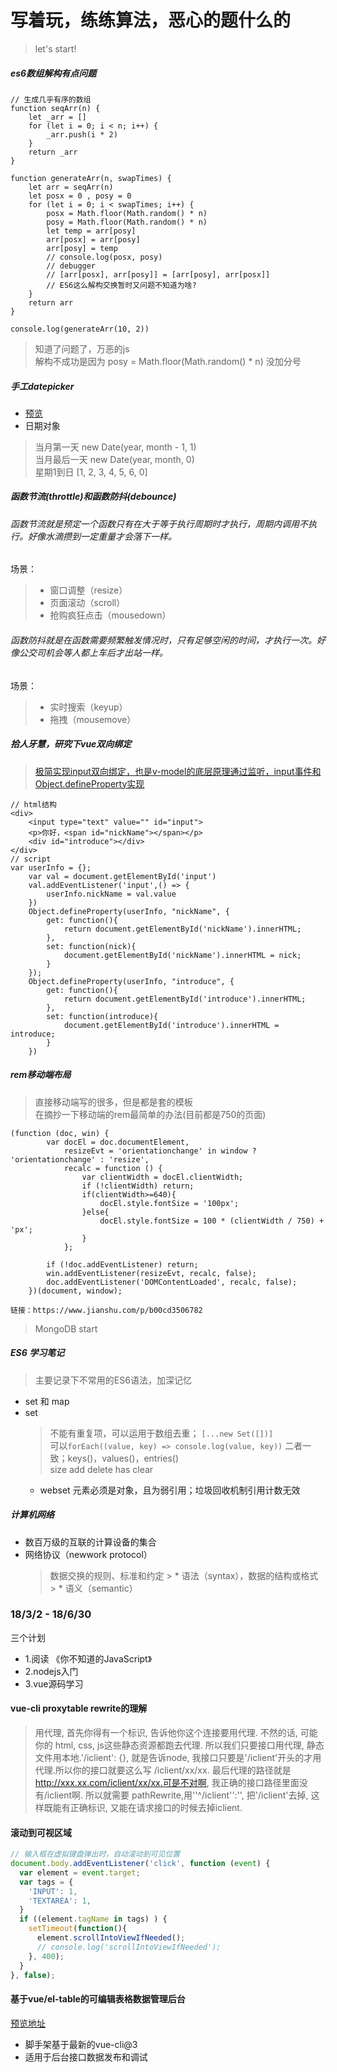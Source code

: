 # 写着玩，练练算法，恶心的题什么的
>  
>let's start!
>  

##### es6数组解构有点问题
```
// 生成几乎有序的数组
function seqArr(n) {
    let _arr = []
    for (let i = 0; i < n; i++) {
        _arr.push(i * 2)
    }
    return _arr
}

function generateArr(n, swapTimes) {
    let arr = seqArr(n)
    let posx = 0 , posy = 0
    for (let i = 0; i < swapTimes; i++) {
        posx = Math.floor(Math.random() * n)
        posy = Math.floor(Math.random() * n)
        let temp = arr[posy]
        arr[posx] = arr[posy]
        arr[posy] = temp
        // console.log(posx, posy)
        // debugger
        // [arr[posx], arr[posy]] = [arr[posy], arr[posx]]
        // ES6这么解构交换暂时又问题不知道为啥?
    }
    return arr
}

console.log(generateArr(10, 2))
```
> 知道了问题了，万恶的js  
> 解构不成功是因为 posy = Math.floor(Math.random() * n) 没加分号

##### 手工datepicker
* [预览](https://zouhangwithsweet.github.io/xiezhewan/)
* 日期对象
> 当月第一天 new Date(year, month - 1, 1)  
> 当月最后一天 new Date(year, month, 0)  
> 星期1到日 [1, 2, 3, 4, 5, 6, 0]  
##### 函数节流(throttle)和函数防抖(debounce)

###### 函数节流就是预定一个函数只有在大于等于执行周期时才执行，周期内调用不执行。好像水滴攒到一定重量才会落下一样。
场景：
> * 窗口调整（resize）  
> * 页面滚动（scroll）  
> * 抢购疯狂点击（mousedown）  

###### 函数防抖就是在函数需要频繁触发情况时，只有足够空闲的时间，才执行一次。好像公交司机会等人都上车后才出站一样。
场景：
> * 实时搜索（keyup）  
> * 拖拽（mousemove）  

##### 拾人牙慧，研究下vue双向绑定
> [极简实现input双向绑定，也是v-model的底层原理通过监听，input事件和Object.defineProperty实现](https://zouhangwithsweet.github.io/xiezhewan/easy.html)
```
// html结构
<div>
    <input type="text" value="" id="input">
    <p>你好，<span id="nickName"></span></p>
    <div id="introduce"></div>
</div>
// script
var userInfo = {};
    var val = document.getElementById('input')
    val.addEventListener('input',() => {
        userInfo.nickName = val.value
    })
    Object.defineProperty(userInfo, "nickName", {
        get: function(){
            return document.getElementById('nickName').innerHTML;
        },
        set: function(nick){
            document.getElementById('nickName').innerHTML = nick;
        }
    });
    Object.defineProperty(userInfo, "introduce", {
        get: function(){
            return document.getElementById('introduce').innerHTML;
        },
        set: function(introduce){
            document.getElementById('introduce').innerHTML = introduce;
        }
    })
```
##### rem移动端布局

> 直接移动端写的很多，但是都是套的模板  
> 在摘抄一下移动端的rem最简单的办法(目前都是750的页面)
```
(function (doc, win) {
        var docEl = doc.documentElement,
            resizeEvt = 'orientationchange' in window ? 'orientationchange' : 'resize',
            recalc = function () {
                var clientWidth = docEl.clientWidth;
                if (!clientWidth) return;
                if(clientWidth>=640){
                    docEl.style.fontSize = '100px';
                }else{
                    docEl.style.fontSize = 100 * (clientWidth / 750) + 'px';
                }
            };

        if (!doc.addEventListener) return;
        win.addEventListener(resizeEvt, recalc, false);
        doc.addEventListener('DOMContentLoaded', recalc, false);
    })(document, window);

链接：https://www.jianshu.com/p/b00cd3506782
```
> MongoDB start

##### ES6 学习笔记
> 主要记录下不常用的ES6语法，加深记忆

* set 和 map  
 * set
    > 不能有重复项，可以运用于数组去重； `[...new Set([])]`  
    > 可以`forEach((value, key) => console.log(value, key))` 二者一致；keys()，values()，entries()  
    > size add delete has clear
    * webset 元素必须是对象，且为弱引用；垃圾回收机制引用计数无效

##### 计算机网络
* 数百万级的互联的计算设备的集合
* 网络协议（newwork protocol）
    > 数据交换的规则、标准和约定
        > * 语法（syntax），数据的结构或格式
        > * 语义（semantic）

### 18/3/2 - 18/6/30
三个计划
* 1.阅读 《你不知道的JavaScript》
* 2.nodejs入门
* 3.vue源码学习

#### vue-cli proxytable rewrite的理解
> 用代理, 首先你得有一个标识, 告诉他你这个连接要用代理. 不然的话, 可能你的 html, css, js这些静态资源都跑去代理. 所以我们只要接口用代理, 静态文件用本地.'/iclient': {}, 就是告诉node, 我接口只要是'/iclient'开头的才用代理.所以你的接口就要这么写 /iclient/xx/xx. 最后代理的路径就是 http://xxx.xx.com/iclient/xx/xx.可是不对啊, 我正确的接口路径里面没有/iclient啊. 所以就需要 pathRewrite,用''^/iclient'':'', 把'/iclient'去掉, 这样既能有正确标识, 又能在请求接口的时候去掉iclient.

#### 滚动到可视区域


```JavaScript
// 输入框在虚拟键盘弹出时，自动滚动到可见位置
document.body.addEventListener('click', function (event) {
  var element = event.target;
  var tags = {
    'INPUT': 1,
    'TEXTAREA': 1,
  }
  if ((element.tagName in tags) ) {
    setTimeout(function(){
      element.scrollIntoViewIfNeeded();
      // console.log('scrollIntoViewIfNeeded');
    }, 400);
  }
}, false);
```

#### 基于vue/el-table的可编辑表格数据管理后台

[预览地址](https://zouhangwithsweet.github.io/xiezhewan/editTable/#/dataflow)

- 脚手架基于最新的vue-cli@3
- 适用于后台接口数据发布和调试
